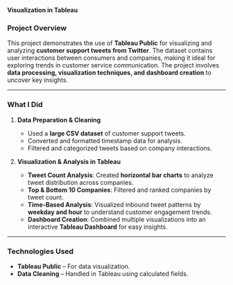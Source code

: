 
 **Visualization in Tableau**  
### **Project Overview**  
This project demonstrates the use of **Tableau Public** for visualizing and analyzing **customer support tweets from Twitter**. The dataset contains user interactions between consumers and companies, making it ideal for exploring trends in customer service communication. The project involves **data processing, visualization techniques, and dashboard creation** to uncover key insights.  

---

### **What I Did**  
1. **Data Preparation & Cleaning**  
   - Used a **large CSV dataset** of customer support tweets.  
   - Converted and formatted timestamp data for analysis.  
   - Filtered and categorized tweets based on company interactions.  

2. **Visualization & Analysis in Tableau**  
   - **Tweet Count Analysis**: Created **horizontal bar charts** to analyze tweet distribution across companies.  
   - **Top & Bottom 10 Companies**: Filtered and ranked companies by tweet count.  
   - **Time-Based Analysis**: Visualized inbound tweet patterns by **weekday and hour** to understand customer engagement trends.  
   - **Dashboard Creation**: Combined multiple visualizations into an interactive **Tableau Dashboard** for easy insights.  

---

### **Technologies Used**  
- **Tableau Public** – For data visualization.  
- **Data Cleaning** – Handled in Tableau using calculated fields.  


